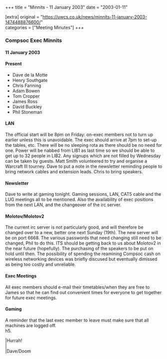 +++
title = "Minnits - 11 January 2003"
date = "2003-01-11"

[extra]
original = "https://uwcs.co.uk/news/minnits-11-january-2003-1474488876600/"    
categories = ["Meeting Minutes"]
+++

### Compsoc Exec Minnits

#### 11 January 2003

#### Present

  - Dave de la Motte
  - Henry Southgate
  - Chris Fanning
  - Adam Bowen
  - Tom Cropper
  - James Ross
  - David Buckley
  - Phil Stoneman

#### LAN

The official start will be 8pm on Friday: on-exec members not to turn up earlier unless this is unavoidable. The exec should arrive at 7pm to set-up the tables, etc. There will be no sleeping rota as there should be no need for one. Power will be nabbed from LIB1 as last time so we should be able to get up to 32 people in LIB2. Any signups which are not filled by Wednesday can be taken by guests. Matt Smith volunteered to try and organise a Warcraft III tourney. Dave to put a note in the newsletter reminding people to bring network cables and extension leads. Chris to bring speakers.

#### Newsletter

Dave to write at gaming tonight. Gaming sessions, LAN, CAT5 cable and the LUG meetings all to be mentioned. Also the availability of exec positions from the next LAN, and the changeover of the irc server.

#### Molotov/Molotov2

The current irc server is not particularly good, and will therefore be changed over to a new, better one next Sunday (19th). The new server will be on port 6668. The various passwords that need changing still need to be changed, Phil to do this. ITS should be getting back to us about Molotov2 in the near future (hopefully). The purchasing of the speakers to be put on hold until then. The possibility of spending the reamining Compsoc cash on wireless networking devices was briefly discused but eventually dimissed as being too costly and unreliable.

#### Exec Meetings

All exec members should e-mail their timetables/when they are free to James so that he can find out convenient times for everyone to get together for future exec meetings.

#### Gaming

A reminder that the last exec member to leave must make sure that all machines are logged off.  
h5.

|Hurrah\!  
|  
|Dave/Doom
